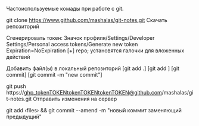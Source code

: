 Частоиспользуемые комады при работе с git.

git clone https://www.github.com/mashalas/git-notes.git		Скачать репозиторий

Сгенерировать токен:
Значок профиля/Settings/Developer Settings/Personal access tokens/Generate new token
Expiration=NoExpiration
[+] repo; установятся галочки для вложенных действий

Добавить файл(ы) в локальный репозиторий
[git add .] [git add <filename>]
[git commit] [git commit -m "new commit"]

git push https://ghp_tokenTOKENtokenTOKENtokenTOKEN@github.com/mashalas/git-notes.git	Отправить изменения на сервер

git add &lsaquo;files&rsaquo; && git commit --amend -m "новый коммит заменяющий предыдущий"

